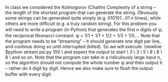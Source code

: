 In class we considered the Kolmogorov (Chaitin) Complexity of a string – the length of the shortest program that can generate the string. Obviously some strings can be generated quite simply (e.g. 010101...01 n times), while others are more diﬃcult (e.g. a truly random string). For this problem you will need to write a program (in Python) that generates the ﬁrst n digits of ψ, the reciprocal ﬁbonacci constant. ψ = 1/1 + 1/1 + 1/2 + 1/3 + 1/5.... Note that the program needs to be ”streaming” – it should generate one digit per line, and continue doing so until interrupted (killed). So we will execute: \newline
$python stream psi.py 100 \\
and expect the output to start \\
3 \\
3 \\
5 \\
9 \\
8 \\
8 \\
and so on. Note that the program can take in a ridiculously large input n, so the algorithm should not compute the whole number ψ and then output it – rather do it digit by digit. Hence we  also make sure to ﬂush the output buﬀer with every digit.
